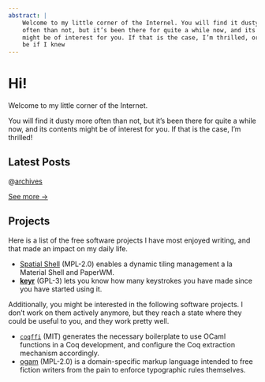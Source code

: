 ```yaml
---
abstract: |
    Welcome to my little corner of the Internel. You will find it dusty more
    often than not, but it’s been there for quite a while now, and its contents
    might be of interest for you. If that is the case, I’m thrilled, or I would
    be if I knew
---
```


# Hi!

Welcome to my little corner of the Internet.

You will find it dusty more often than not, but it’s been there for quite a
while now, and its contents might be of interest for you. If that is the case,
I’m thrilled!

## Latest Posts

@[archives](5)

[See more →](/posts)

## Projects

Here is a list of the free software projects I have most enjoyed writing, and
that made an impact on my daily life.

- [Spatial Shell](https://github.com/lthms/spatial-shell) (MPL-2.0) enables a
  dynamic tiling management a la Material Shell and PaperWM.
- [**keyr**](https://sr.ht/~lthms/keyr) (GPL-3) lets you know how many
  keystrokes you have made since you have started using it.

Additionally, you might be interested in the following software projects. I
don’t work on them actively anymore, but they reach a state where they could be
useful to you, and they work pretty well.

- [`coqffi`](https://github.com/coq-community/coqffi) (MIT) generates the
  necessary boilerplate to use OCaml functions in a Coq development, and
  configure the Coq extraction mechanism accordingly.
- [ogam](https://src.soap.coffee/crates/ogam.git/about) (MPL-2.0) is a
  domain-specific markup language intended to free fiction writers from the
  pain to enforce typographic rules themselves.
